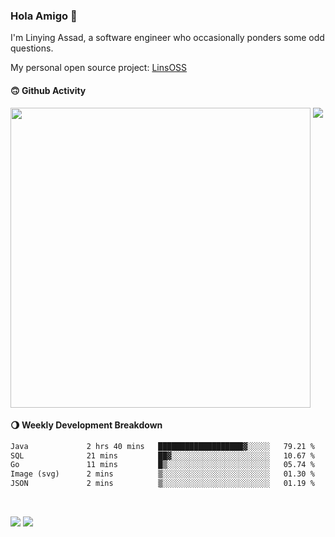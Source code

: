 ### Hola Amigo 🤣   

I'm Linying Assad, a software engineer who occasionally ponders some odd questions.  

My personal open source project: [LinsOSS](https://github.com/linsoss)
 
#### 🙃 Github Activity 
<div>
  <img src="https://github-readme-stats.vercel.app/api?username=al-assad&show_icons=true" align="top" style="display: inline-block;" width="480"/>
  <img src="https://github-readme-stats.vercel.app/api/top-langs/?username=al-assad&hide=css,html&langs_count=8&layout=compact" align="top" style="display: inline-block;"/>
</div>

#### 🌖 Weekly Development Breakdown
<!--START_SECTION:waka-->

```txt
Java             2 hrs 40 mins   ███████████████████▓░░░░░   79.21 %
SQL              21 mins         ██▓░░░░░░░░░░░░░░░░░░░░░░   10.67 %
Go               11 mins         █▒░░░░░░░░░░░░░░░░░░░░░░░   05.74 %
Image (svg)      2 mins          ▒░░░░░░░░░░░░░░░░░░░░░░░░   01.30 %
JSON             2 mins          ▒░░░░░░░░░░░░░░░░░░░░░░░░   01.19 %
```

<!--END_SECTION:waka-->

<br>

<a href="https://twitter.com/assad_lin"><img src="https://img.shields.io/badge/Twitter-@assad__lin-blue?style=flat&logo=twitter" /></a>
<a href="https://al-assad.github.io"><img src="https://img.shields.io/badge/Blogs-Linying_Assad's_Blog-yellow?style=flat&logo=github" /></a>

